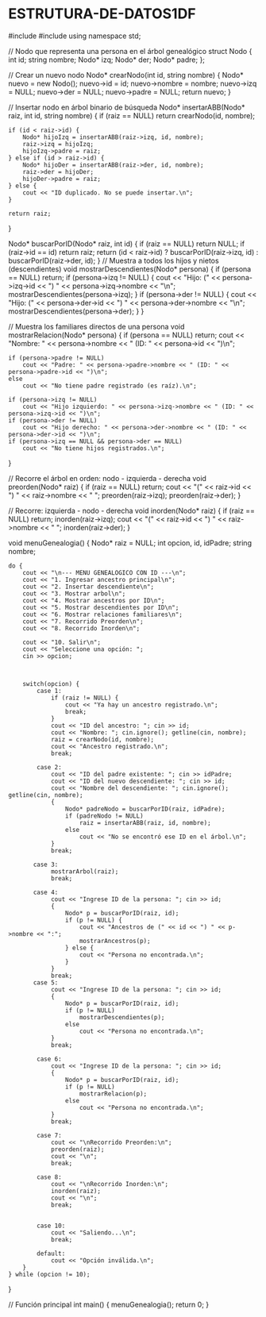 # ESTRUTURA-DE-DATOS1DF

#include <iostream>
#include <string>
using namespace std;



// Nodo que representa una persona en el árbol genealógico
struct Nodo {
    int id;
    string nombre;
    Nodo* izq;
    Nodo* der;
    Nodo* padre;
};

// Crear un nuevo nodo
Nodo* crearNodo(int id, string nombre) {
    Nodo* nuevo = new Nodo();
    nuevo->id = id;
    nuevo->nombre = nombre;
    nuevo->izq = NULL;
    nuevo->der = NULL;
    nuevo->padre = NULL;
    return nuevo;
}

// Insertar nodo en árbol binario de búsqueda
Nodo* insertarABB(Nodo* raiz, int id, string nombre) {
    if (raiz == NULL) return crearNodo(id, nombre);

    if (id < raiz->id) {
        Nodo* hijoIzq = insertarABB(raiz->izq, id, nombre);
        raiz->izq = hijoIzq;
        hijoIzq->padre = raiz;
    } else if (id > raiz->id) {
        Nodo* hijoDer = insertarABB(raiz->der, id, nombre);
        raiz->der = hijoDer;
        hijoDer->padre = raiz;
    } else {
        cout << "ID duplicado. No se puede insertar.\n";
    }

    return raiz;
}

Nodo* buscarPorID(Nodo* raiz, int id) {
    if (raiz == NULL) return NULL;
    if (raiz->id == id) return raiz;
    return (id < raiz->id) ? buscarPorID(raiz->izq, id) : buscarPorID(raiz->der, id);
} // Muestra a todos los hijos y nietos (descendientes)
void mostrarDescendientes(Nodo* persona) {
    if (persona == NULL) return;
    if (persona->izq != NULL) {
        cout << "Hijo: (" << persona->izq->id << ") " << persona->izq->nombre << "\n";
        mostrarDescendientes(persona->izq);
    }
    if (persona->der != NULL) {
        cout << "Hijo: (" << persona->der->id << ") " << persona->der->nombre << "\n";
        mostrarDescendientes(persona->der);
    }
}

// Muestra los familiares directos de una persona
void mostrarRelacion(Nodo* persona) {
    if (persona == NULL) return;
    cout << "Nombre: " << persona->nombre << " (ID: " << persona->id << ")\n";

    if (persona->padre != NULL)
        cout << "Padre: " << persona->padre->nombre << " (ID: " << persona->padre->id << ")\n";
    else
        cout << "No tiene padre registrado (es raíz).\n";

    if (persona->izq != NULL)
        cout << "Hijo izquierdo: " << persona->izq->nombre << " (ID: " << persona->izq->id << ")\n";
    if (persona->der != NULL)
        cout << "Hijo derecho: " << persona->der->nombre << " (ID: " << persona->der->id << ")\n";
    if (persona->izq == NULL && persona->der == NULL)
        cout << "No tiene hijos registrados.\n";
}

// Recorre el árbol en orden: nodo - izquierda - derecha
void preorden(Nodo* raiz) {
    if (raiz == NULL) return;
    cout << "(" << raiz->id << ") " << raiz->nombre << "  ";
    preorden(raiz->izq);
    preorden(raiz->der);
}

// Recorre: izquierda - nodo - derecha
void inorden(Nodo* raiz) {
    if (raiz == NULL) return;
    inorden(raiz->izq);
    cout << "(" << raiz->id << ") " << raiz->nombre << "  ";
    inorden(raiz->der);
}

void menuGenealogia() {
    Nodo* raiz = NULL;
    int opcion, id, idPadre;
    string nombre;

    do {
        cout << "\n--- MENU GENEALOGICO CON ID ---\n";
        cout << "1. Ingresar ancestro principal\n";
        cout << "2. Insertar descendiente\n";
        cout << "3. Mostrar arbol\n";
        cout << "4. Mostrar ancestros por ID\n";
        cout << "5. Mostrar descendientes por ID\n";
        cout << "6. Mostrar relaciones familiares\n";
        cout << "7. Recorrido Preorden\n";
        cout << "8. Recorrido Inorden\n";

        cout << "10. Salir\n";
        cout << "Seleccione una opción: ";
        cin >> opcion;
        
        
        
        switch(opcion) {
            case 1:
                if (raiz != NULL) {
                    cout << "Ya hay un ancestro registrado.\n";
                    break;
                }
                cout << "ID del ancestro: "; cin >> id;
                cout << "Nombre: "; cin.ignore(); getline(cin, nombre);
                raiz = crearNodo(id, nombre);
                cout << "Ancestro registrado.\n";
                break;

            case 2:
                cout << "ID del padre existente: "; cin >> idPadre;
                cout << "ID del nuevo descendiente: "; cin >> id;
                cout << "Nombre del descendiente: "; cin.ignore(); getline(cin, nombre);
                {
                    Nodo* padreNodo = buscarPorID(raiz, idPadre);
                    if (padreNodo != NULL)
                        raiz = insertarABB(raiz, id, nombre);
                    else
                        cout << "No se encontró ese ID en el árbol.\n";
                }
                break;
            
           case 3:
                mostrarArbol(raiz);
                break;

           case 4:
                cout << "Ingrese ID de la persona: "; cin >> id;
                {
                    Nodo* p = buscarPorID(raiz, id);
                    if (p != NULL) {
                        cout << "Ancestros de (" << id << ") " << p->nombre << ":";
                        mostrarAncestros(p);
                    } else {
                        cout << "Persona no encontrada.\n";
                    }
                }
                break;
           case 5:
                cout << "Ingrese ID de la persona: "; cin >> id;
                {
                    Nodo* p = buscarPorID(raiz, id);
                    if (p != NULL)
                        mostrarDescendientes(p);
                    else
                        cout << "Persona no encontrada.\n";
                }
                break;

            case 6:
                cout << "Ingrese ID de la persona: "; cin >> id;
                {
                    Nodo* p = buscarPorID(raiz, id);
                    if (p != NULL)
                        mostrarRelacion(p);
                    else
                        cout << "Persona no encontrada.\n";
                }
                break;

            case 7:
                cout << "\nRecorrido Preorden:\n";
                preorden(raiz);
                cout << "\n";
                break;

            case 8:
                cout << "\nRecorrido Inorden:\n";
                inorden(raiz);
                cout << "\n";
                break;
               
                
            case 10:
                cout << "Saliendo...\n";
                break;

            default:
                cout << "Opción inválida.\n";
        }
    } while (opcion != 10);
}

// Función principal
int main() {
    menuGenealogia();
    return 0;
}   

